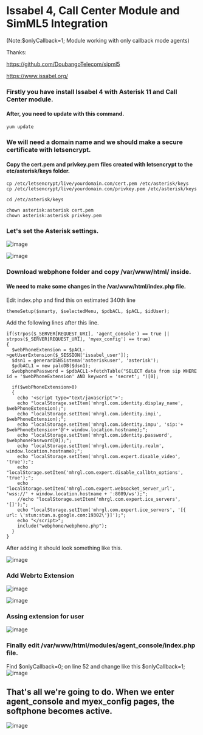 # Issabel 4, Call Center Module and SimML5 Integration
(Note:$onlyCallback=1; Module working with only callback mode agents)

Thanks:

https://github.com/DoubangoTelecom/sipml5

https://www.issabel.org/

### Firstly you have install Issabel 4 with Asterisk 11 and Call Center module.
#### After, you need to update with this command.
``` 
yum update
```
### We will need a domain name and we should make a secure certificate with letsencrypt.

#### Copy the cert.pem and privkey.pem files created with letsencrypt to the etc/asterisk/keys folder.
```
cp /etc/letsencrypt/live/yourdomain.com/cert.pem /etc/asterisk/keys
cp /etc/letsencrypt/live/yourdomain.com/privkey.pem /etc/asterisk/keys

cd /etc/asterisk/keys

chown asterisk:asterisk cert.pem
chown asterisk:asterisk privkey.pem
```

### Let's set the Asterisk settings.

![image](https://user-images.githubusercontent.com/8502843/206913257-9b15f119-df84-47f4-814b-ae46c90a291e.png)

![image](https://user-images.githubusercontent.com/8502843/206913516-7977fa38-6950-432d-a8c2-3f04a3df38a1.png)

### Download webphone folder and copy /var/www/html/ inside.

#### We need to make some changes in the /var/www/html/index.php file.
Edit index.php and find this on estimated 340th line
```
themeSetup($smarty, $selectedMenu, $pdbACL, $pACL, $idUser);
```
Add the following lines after this line. 
```
if(strpos($_SERVER[REQUEST_URI], 'agent_console') == true || strpos($_SERVER[REQUEST_URI], 'myex_config') == true)
{
  $webPhoneExtension = $pACL->getUserExtension($_SESSION['issabel_user']);
  $dsn1 = generarDSNSistema('asteriskuser', 'asterisk');
  $pdbACL1 = new paloDB($dsn1);
  $webphonePassword = $pdbACL1->fetchTable("SELECT data from sip WHERE id = '$webPhoneExtension' AND keyword = 'secret'; ")[0];
			
  if($webPhoneExtension>0)
  {
    echo '<script type="text/javascript">';
    echo "localStorage.setItem('mhrgl.com.identity.display_name', $webPhoneExtension);";
    echo "localStorage.setItem('mhrgl.com.identity.impi', $webPhoneExtension);";
    echo "localStorage.setItem('mhrgl.com.identity.impu', 'sip:'+ $webPhoneExtension+'@'+ window.location.hostname);";
    echo "localStorage.setItem('mhrgl.com.identity.password', $webphonePassword[0]);";
    echo "localStorage.setItem('mhrgl.com.identity.realm', window.location.hostname);";
    echo "localStorage.setItem('mhrgl.com.expert.disable_video', 'true');";
    echo "localStorage.setItem('mhrgl.com.expert.disable_callbtn_options', 'true');";
    echo "localStorage.setItem('mhrgl.com.expert.websocket_server_url', 'wss://' + window.location.hostname + ':8089/ws');";
    //echo "localStorage.setItem('mhrgl.com.expert.ice_servers', '[]');";
    echo "localStorage.setItem('mhrgl.com.expert.ice_servers', '[{ url: \'stun:stun.a.google.com:19302\'}]');";
    echo "</script>";
    include("webphone/webphone.php");
  }
}
```
After adding it should look something like this.

![image](https://user-images.githubusercontent.com/8502843/206914378-33f680a5-c33b-44d3-8904-59bdcbc363f3.png)

### Add Webrtc Extension
![image](https://user-images.githubusercontent.com/8502843/206914544-894482be-bb15-4dfc-a088-0776c2531840.png)

![image](https://user-images.githubusercontent.com/8502843/206914667-99ad694f-8794-49b8-9ec8-9552cfd1b2aa.png)


### Assing extension for user
![image](https://user-images.githubusercontent.com/8502843/206914468-7b1b3d6e-bbca-4ffd-bb19-ecafd7099b60.png)

### Finally edit /var/www/html/modules/agent_console/index.php file. 
Find  $onlyCallback=0; on line 52 and change like this $onlyCallback=1;
![image](https://user-images.githubusercontent.com/8502843/207910860-5b13c767-1317-431f-944a-f17faf5cfe13.png)


## That's all we're going to do. When we enter agent_console and myex_config pages, the softphone becomes active.
![image](https://user-images.githubusercontent.com/8502843/206915181-1fe237d6-76a3-4413-876a-15accea6e25c.png)


